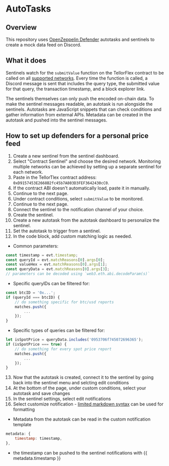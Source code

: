 # AutoTasks 

## Overview 
This repository uses [OpenZeppelin Defender](https://defender.openzeppelin.com) autotasks and sentinels to create a mock data feed on Discord.

## What it does

Sentinels watch for the `submitValue` function on the TellorFlex contract to be called on all [supported networks](https://docs.openzeppelin.com/defender/#networks). Every time the function is called, a Discord message is sent that includes the query type, the submitted value for that query, the transaction timestamp, and a block explorer link.

The sentinels themselves can only push the encoded on-chain data. To make the sentinel messages readable, an autotask is run alongside the sentinels. Autotasks are JavaScript snippets that can check conditions and gather information from external APIs. Metadata can be created in the autotask and pushed into the sentinel messages.


## How to set up defenders for a personal price feed

1. Create a new sentinel from the sentinel dashboard.
2. Select "Contract Sentinel" and choose the desired network. Monitoring multiple networks can be achieved by setting up a separate sentinel for each network.
3. Paste in the TellorTlex contract address: `0xD9157453E2668B2fc45b7A803D3FEF3642430cC0`.
4. If the contract ABI doesn't automatically load, paste it in manually.
5. Continue to the next page.
6. Under contract conditions, select `submitValue` to be monitored.
7. Continue to the next page.
8. Connect the sentinel to the notification channel of your choice.
9. Create the sentinel.
10. Create a new autotask from the autotask dashboard to personalize the sentinel.
11. Set the autotask to trigger from a sentinel.
12. In the code block, add custom matching logic as needed.



- Common parameters:

```javascript
const timestamp = evt.timestamp;
const queryId = evt.matchReasons[0].args[0];
const valueHex = evt.matchReasons[0].args[1];
const queryData = evt.matchReasons[0].args[3];
// parameters can be decoded using `web3.eth.abi.decodeParam(s)`
```


- Specific queryIDs can be filtered for:

```javascript
const btcID = '0x...';
if (queryId === btcID) {
    // do something specific for btc/usd reports
    matches.push({
        ...
    });
}
```


- Specific types of queries can be filtered for:
```javascript
let isSpotPrice = queryData.includes('0953706f745072696365');
if (isSpotPrice === true) { 
    // do something for every spot price report
    matches.push({
        ...
    });
}
```
13. Now that the autotask is created, connect it to the sentinel by going back into the sentinel menu and selcting edit conditions
14. At the bottom of the page, under custom conditions, select your autotask and save changes
15. In the sentinel settings, select edit notifications
16. Select customize notification - [limited markdown syntax](https://docs.openzeppelin.com/defender/sentinel#example) can be used for formatting 
  - Metadata from the autotask can be read in the custom notification template
  ```javascript
  metadata: {
      timestamp: timestamp,
  },
  ```
  - the timestamp can be pushed to the sentinel notifications with {{ metadata.timestamp }}







